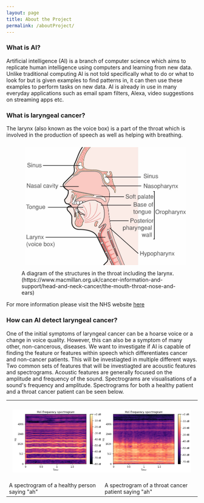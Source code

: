 ```yaml
---
layout: page
title: About the Project
permalink: /aboutProject/
---
```


### What is AI?
Artificial intelligence (AI) is a branch of computer science which aims to replicate human intelligence using computers and learning from new data. Unlike traditional computing AI is not told specifically what to do or what to look for but is given examples to find patterns in, it can then use these examples to perform tasks on new data. AI is already in use in many everyday applications such as email spam filters, Alexa, video suggestions on streaming apps etc. 

### What is laryngeal cancer?
The larynx (also known as the voice box) is a part of the throat which is involved in the production of speech as well as helping with breathing. 
<figure>
  <img  width="500"  src="/images/ThroatDiagram.jpg" style="margin:10px 10px">
  <figcaption>A diagram of the structures in the throat including the larynx. (https://www.macmillan.org.uk/cancer-information-and-support/head-and-neck-cancer/the-mouth-throat-nose-and-ears)</figcaption>
</figure>


For more information please visit the NHS website [here](https://www.nhs.uk/conditions/laryngeal-cancer/)

### How can AI detect laryngeal cancer?
One of the initial symptoms of laryngeal cancer can be a hoarse voice or a change in voice quality. However, this can also be a symptom of many other, non-cancerous, diseases. We want to investigate if AI is capable of finding the feature or features within speech which differentiates cancer and non-cancer patients. This will be investiagted in multiple different ways. Two common sets of features that will be investiagted are acoustic features and spectrograms. Acoustic features are generally focused on the amplitude and frequency of the sound. Spectrograms are visualisations of a sound's frequency and amplitude. Spectrograms for both a healthy patient and a throat cancer patient can be seen below.

<table>
  <tr>
    <th><img  width="350"  src="/images/HealthySpec.png" style="margin:20px 10px" align="left"></th>
    <th><img  width="350"  src="/images/CancerSpec.png" style="margin:20px 10px" align="right"></th>
  </tr>
  <tr>
    <td>A spectrogram of a healthy person saying "ah"</td>
    <td>A spectrogram of a throat cancer patient saying "ah"</td>
  </tr>
</table>
